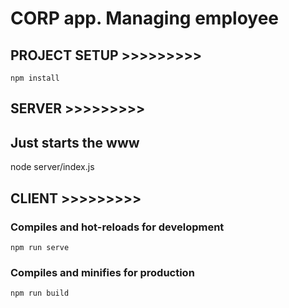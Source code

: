 # CORP app. Managing employee

## PROJECT SETUP >>>>>>>>>
```
npm install
```
## SERVER >>>>>>>>>
## Just starts the www
node server/index.js

## CLIENT >>>>>>>>>
### Compiles and hot-reloads for development
```
npm run serve
```

### Compiles and minifies for production
```
npm run build